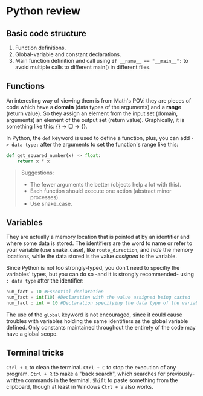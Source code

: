 # Python review

## Basic code structure

1. Function definitions.
2. Global-variable and constant declarations.
3. Main function definition and call using `if __name__ == "__main__":` to avoid multiple calls to different main() in different files.

## Functions

An interesting way of viewing them is from Math's POV: they are pieces of code which have a **domain** (data types of the arguments) and a **range** (return value). So they assign an element from the input set (domain, arguments) an element of the output set (return value). Graphically, it is something like this: {} -> ▢ -> {}.

In Python, the `def` keyword is used to define a function, plus, you can add `-> data type:` after the arguments to set the function's range like this:

```py
def get_squared_number(x) -> float:
    return x * x
```

> Suggestions:
> - The fewer arguments the better (objects help a lot with this).
> - Each function should execute one action (abstract minor processes).
> - Use snake_case.

## Variables

They are actually a memory location that is pointed at by an identifier and where some data is stored. The identifiers are the word to name or refer to your variable (use snake_case), like `route_direction`, and *hide* the memory locations, while the data stored is the value *assigned* to the variable.

Since Python is not too strongly-typed, you don't need to specifiy the variables' types, but you can do so -and it is strongly recommended- using `: data type` after the identifier:

```py
num_fact = 10 #Essential declaration
num_fact = int(10) #Declaration with the value assigned being casted
num_fact : int = 10 #Declaration specifying the data type of the variable
```
The use of the `global` keyword is not encouraged, since it could cause troubles with variables holding the same identifiers as the global variable  defined. Only constants maintained throughout the entirety of the code may have a global scope.

## Terminal tricks

`Ctrl + L` to clean the terminal.
`Ctrl + C` to stop the execution of any program.
`Ctrl + R` to make a "back search", which searches for previously-written commands in the terminal.
`Shift` to paste something from the clipboard, though at least in Windows `Ctrl + V` also works.

